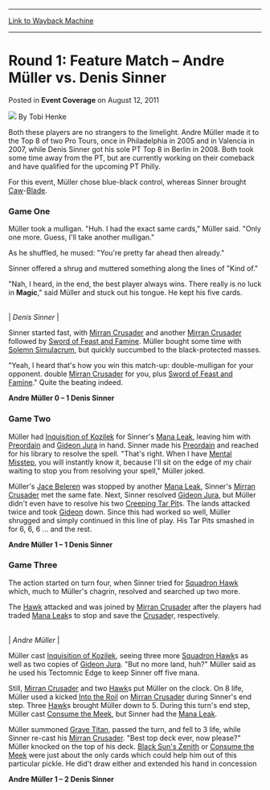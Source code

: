 
---
[Link to Wayback Machine](https://web.archive.org/web/20220118095621/https://magic.wizards.com/en/articles/archive/event-coverage/round-1-feature-match-%E2%80%93-andre-m%C3%BCller-vs-denis-sinner-2011-08-12)

[_metadata_:author]:- "Tobi Henke"
[_metadata_:description]:- "Both these players are no strangers to the limelight. Andre Müller made it to the Top 8 of two Pro Tours, once in Philadelphia in 2005 and in Valencia in 2007, while Denis Sinner got his sole PT Top 8 in Berlin in 2008. Both took some time away from the PT, but are currently working on their comeback and have qualified for the upcoming PT Philly. For this event, Müller chose"
[_metadata_:generator]:- "Drupal 7 (http://drupal.org)"
[_metadata_:node]:- "316181"
[_metadata_:publish_date]:- "2011-08-12"
[_metadata_:source]:- "div-main-content"
[_metadata_:title]:- "Round 1: Feature Match – Andre Müller vs. Denis Sinner"
[_metadata_:wayback_capture_timestamp]:- "2022-01-18 09:56:21"
[_metadata_:wayback_raw_url]:- "https://web.archive.org/web/20220118095621id_/https://magic.wizards.com/en/articles/archive/event-coverage/round-1-feature-match-%E2%80%93-andre-m%C3%BCller-vs-denis-sinner-2011-08-12"
[_metadata_:wayback_url]:- "https://magic.wizards.com/en/articles/archive/event-coverage/round-1-feature-match-%E2%80%93-andre-m%C3%BCller-vs-denis-sinner-2011-08-12"
---


Round 1: Feature Match – Andre Müller vs. Denis Sinner
======================================================



 Posted in **Event Coverage**
 on August 12, 2011 






![](https://media.magic.wizards.com/styles/auth_small/public/images/person/henke_author.jpg)
By Tobi Henke











Both these players are no strangers to the limelight. Andre Müller made it to the Top 8 of two Pro Tours, once in Philadelphia in 2005 and in Valencia in 2007, while Denis Sinner got his sole PT Top 8 in Berlin in 2008. Both took some time away from the PT, but are currently working on their comeback and have qualified for the upcoming PT Philly.


For this event, Müller chose blue-black control, whereas Sinner brought [Caw](https://gatherer.wizards.com/Pages/Card/Details.aspx?name=Caw)-[Blade](https://gatherer.wizards.com/Pages/Card/Details.aspx?name=Blade).



### Game One



Müller took a mulligan. "Huh. I had the exact same cards," Müller said. "Only one more. Guess, I'll take another mulligan."


As he shuffled, he mused: "You're pretty far ahead then already."


Sinner offered a shrug and muttered something along the lines of "Kind of."


"Nah, I heard, in the end, the best player always wins. There really is no luck in **Magic**," said Müller and stuck out his tongue. He kept his five cards.





|  |
| --- |
| 
*Denis Sinner* |



Sinner started fast, with [Mirran Crusader](https://gatherer.wizards.com/Pages/Card/Details.aspx?name=Mirran+Crusader) and another [Mirran Crusader](https://gatherer.wizards.com/Pages/Card/Details.aspx?name=Mirran+Crusader) followed by [Sword of Feast and Famine](https://gatherer.wizards.com/Pages/Card/Details.aspx?name=Sword+of+Feast+and+Famine). Müller bought some time with [Solemn Simulacrum](https://gatherer.wizards.com/Pages/Card/Details.aspx?name=Solemn+Simulacrum), but quickly succumbed to the black-protected masses.


"Yeah, I heard that's how you win this match-up: double-mulligan for your opponent. double [Mirran Crusader](https://gatherer.wizards.com/Pages/Card/Details.aspx?name=Mirran+Crusader) for you, plus [Sword of Feast and Famine](https://gatherer.wizards.com/Pages/Card/Details.aspx?name=Sword+of+Feast+and+Famine)." Quite the beating indeed.


**Andre Müller 0 – 1 Denis Sinner**



### Game Two



Müller had [Inquisition of Kozilek](https://gatherer.wizards.com/Pages/Card/Details.aspx?name=Inquisition+of+Kozilek) for Sinner's [Mana Leak](https://gatherer.wizards.com/Pages/Card/Details.aspx?name=Mana+Leak), leaving him with [Preordain](https://gatherer.wizards.com/Pages/Card/Details.aspx?name=Preordain) and [Gideon Jura](https://gatherer.wizards.com/Pages/Card/Details.aspx?name=Gideon+Jura) in hand. Sinner made his [Preordain](https://gatherer.wizards.com/Pages/Card/Details.aspx?name=Preordain) and reached for his library to resolve the spell. "That's right. When I have [Mental Misstep](https://gatherer.wizards.com/Pages/Card/Details.aspx?name=Mental+Misstep), you will instantly know it, because I'll sit on the edge of my chair waiting to stop you from resolving your spell," Müller joked.


Müller's [Jace Beleren](https://gatherer.wizards.com/Pages/Card/Details.aspx?name=Jace+Beleren) was stopped by another [Mana Leak](https://gatherer.wizards.com/Pages/Card/Details.aspx?name=Mana+Leak), Sinner's [Mirran Crusader](https://gatherer.wizards.com/Pages/Card/Details.aspx?name=Mirran+Crusader) met the same fate. Next, Sinner resolved [Gideon Jura](https://gatherer.wizards.com/Pages/Card/Details.aspx?name=Gideon+Jura), but Müller didn't even have to resolve his two [Creeping Tar Pit](https://gatherer.wizards.com/Pages/Card/Details.aspx?name=Creeping+Tar+Pit)s. The lands attacked twice and took [Gideon](https://gatherer.wizards.com/Pages/Card/Details.aspx?name=Gideon) down. Since this had worked so well, Müller shrugged and simply continued in this line of play. His Tar Pits smashed in for 6, 6, 6 ... and the rest.


**Andre Müller 1 – 1 Denis Sinner**



### Game Three



The action started on turn four, when Sinner tried for [Squadron Hawk](https://gatherer.wizards.com/Pages/Card/Details.aspx?name=Squadron+Hawk) which, much to Müller's chagrin, resolved and searched up two more.


The [Hawk](https://gatherer.wizards.com/Pages/Card/Details.aspx?name=Hawk) attacked and was joined by [Mirran Crusader](https://gatherer.wizards.com/Pages/Card/Details.aspx?name=Mirran+Crusader) after the players had traded [Mana Leak](https://gatherer.wizards.com/Pages/Card/Details.aspx?name=Mana+Leak)s to stop and save the [Crusade](https://gatherer.wizards.com/Pages/Card/Details.aspx?name=Crusade)r, respectively.





|  |
| --- |
| 
*Andre Müller* |



Müller cast [Inquisition of Kozilek](https://gatherer.wizards.com/Pages/Card/Details.aspx?name=Inquisition+of+Kozilek), seeing three more [Squadron Hawk](https://gatherer.wizards.com/Pages/Card/Details.aspx?name=Squadron+Hawk)s as well as two copies of [Gideon Jura](https://gatherer.wizards.com/Pages/Card/Details.aspx?name=Gideon+Jura). "But no more land, huh?" Müller said as he used his Tectomnic Edge to keep Sinner off five mana.


Still, [Mirran Crusader](https://gatherer.wizards.com/Pages/Card/Details.aspx?name=Mirran+Crusader) and two [Hawk](https://gatherer.wizards.com/Pages/Card/Details.aspx?name=Hawk)s put Müller on the clock. On 8 life, Müller used a kicked [Into the Roil](https://gatherer.wizards.com/Pages/Card/Details.aspx?name=Into+the+Roil) on [Mirran Crusader](https://gatherer.wizards.com/Pages/Card/Details.aspx?name=Mirran+Crusader) during Sinner's end step. Three [Hawk](https://gatherer.wizards.com/Pages/Card/Details.aspx?name=Hawk)s brought Müller down to 5. During this turn's end step, Müller cast [Consume the Meek](https://gatherer.wizards.com/Pages/Card/Details.aspx?name=Consume+the+Meek), but Sinner had the [Mana Leak](https://gatherer.wizards.com/Pages/Card/Details.aspx?name=Mana+Leak).


Müller summoned [Grave Titan](https://gatherer.wizards.com/Pages/Card/Details.aspx?name=Grave+Titan), passed the turn, and fell to 3 life, while Sinner re-cast his [Mirran Crusader](https://gatherer.wizards.com/Pages/Card/Details.aspx?name=Mirran+Crusader). "Best top deck ever, now please?" Müller knocked on the top of his deck. [Black Sun's Zenith](https://gatherer.wizards.com/Pages/Card/Details.aspx?name=Black+Sun%27s+Zenith) or [Consume the Meek](https://gatherer.wizards.com/Pages/Card/Details.aspx?name=Consume+the+Meek) were just about the only cards which could help him out of this particular pickle. He did't draw either and extended his hand in concession


**Andre Müller 1 – 2 Denis Sinner**







